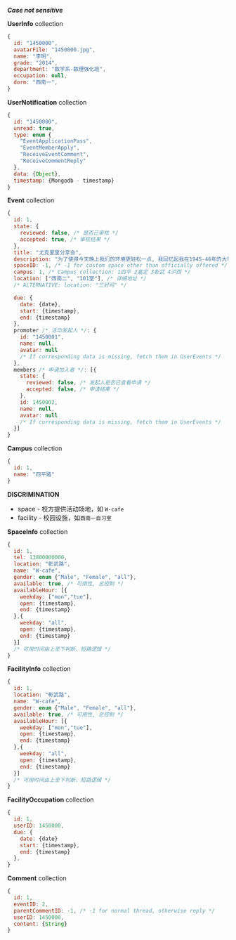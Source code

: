 ***Case not sensitive***

**UserInfo** collection
```javascript
{
  id: "1450000",
  avatarFile: "1450000.jpg",
  name: "李明",
  grade: "2014",
  department: "数学系-数理强化班",
  occupation: null,
  dorm: "西南一",
}
```

**UserNotification** collection
```javascript
{
  id: "1450000",
  unread: true,
  type: enum {
    "EventApplicationPass",
    "EventMemberApply",
    "ReceiveEventComment",
    "ReceiveCommentReply"
  },
  data: {Object},
  timestamp: {Mongodb - timestamp}
}
```

**Event** collection
```javascript
{
  id: 1,
  state: {
    reviewed: false, /* 是否已审核 */
    accepted: true, /* 审核结果 */  
  },
  title: "尤克里里分享会",
  description: "为了使得今天晚上我们的环境更轻松一点, 我回忆起我在1945-46年的大学年代, 经常我们喜欢玩Hawaii Guitar, 经常弹奏Hello Hawaii这个歌曲.",
  spaceID: -1, /* -1 for custom space other than officially offered */
  campus: 1, /* Campus collection: 1四平 2嘉定 3彰武 4沪西 */
  location: ["西南二", "101室"], /* 详细地址 */
  /* ALTERNATIVE: location: "三好坞" */

  due: {
    date: {date},
    start: {timestamp},
    end: {timestamp}
  },
  promoter /* 活动发起人 */: {
    id: "1450001",
    name: null,
    avatar: null
    /* If corresponding data is missing, fetch them in UserEvents */
  },
  members /* 申请加入者 */: [{
    state: {
      reviewed: false, /* 发起人是否已查看申请 */
      accepted: false, /* 申请结果 */
    },
    id: 1450002,
    name: null,
    avatar: null
    /* If corresponding data is missing, fetch them in UserEvents */
  }]
}
```

**Campus** collection
```javascript
{
  id: 1,
  name: "四平路"
}
```

**DISCRIMINATION**
* space - 校方提供活动场地，如 `W-cafe`
* facility - 校园设施，如`西南一自习室`

**SpaceInfo** collection
```javascript
{
  id: 1,
  tel: 13800000000,
  location: "彰武路",
  name: "W-cafe",
  gender: enum {"Male", "Female", "all"},
  available: true, /* 可用性, 总控制 */
  availableHour: [{
    weekday: ["mon","tue"],
    open: {timestamp},
    end: {timestamp}
  },{
    weekday: "all",
    open: {timestamp},
    end: {timestamp}
  }]
  /* 可用时间由上至下判断，短路逻辑 */
}
```

**FacilityInfo** collection
```javascript
{
  id: 1,
  location: "彰武路",
  name: "W-cafe",
  gender: enum {"Male", "Female", "all"},
  available: true, /* 可用性, 总控制 */
  availableHour: [{
    weekday: ["mon","tue"],
    open: {timestamp},
    end: {timestamp}
  },{
    weekday: "all",
    open: {timestamp},
    end: {timestamp}
  }]
  /* 可用时间由上至下判断，短路逻辑 */
}
```

**FacilityOccupation** collection
```javascript
{
  id: 1,
  userID: 1450000,
  due: {
    date: {date}
    start: {timestamp},
    end: {timestamp}
  },
}
```

**Comment** collection
```javascript
{
  id: 1,
  eventID: 2,
  parentCommentID: -1, /* -1 for normal thread, otherwise reply */
  userID: 1450000,
  content: {String}
}
```

